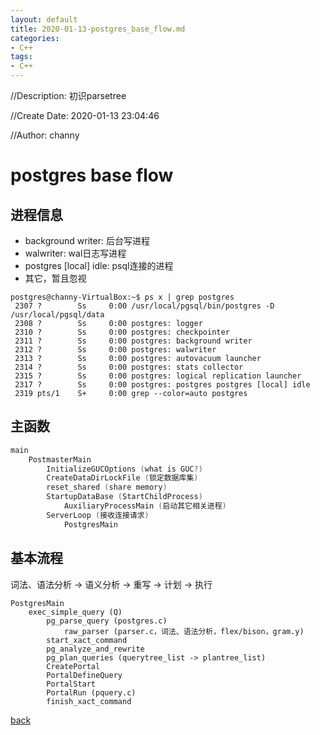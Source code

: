 ```yaml
---
layout: default
title: 2020-01-13-postgres_base_flow.md
categories:
- C++
tags:
- C++
---
```

//Description: 初识parsetree

//Create Date: 2020-01-13 23:04:46

//Author: channy


# postgres base flow

## 进程信息

* background writer: 后台写进程
* walwriter: wal日志写进程
* postgres [local] idle:  psql连接的进程
* 其它，暂且忽视

```
postgres@channy-VirtualBox:~$ ps x | grep postgres
 2307 ?        Ss     0:00 /usr/local/pgsql/bin/postgres -D /usr/local/pgsql/data
 2308 ?        Ss     0:00 postgres: logger   
 2310 ?        Ss     0:00 postgres: checkpointer   
 2311 ?        Ss     0:00 postgres: background writer   
 2312 ?        Ss     0:00 postgres: walwriter   
 2313 ?        Ss     0:00 postgres: autovacuum launcher   
 2314 ?        Ss     0:00 postgres: stats collector   
 2315 ?        Ss     0:00 postgres: logical replication launcher   
 2317 ?        Ss     0:00 postgres: postgres postgres [local] idle
 2319 pts/1    S+     0:00 grep --color=auto postgres
```

## 主函数

```c++
main
	PostmasterMain
		InitializeGUCOptions (what is GUC?)
		CreateDataDirLockFile (锁定数据库集)
		reset_shared (share memory)
		StartupDataBase (StartChildProcess)
			AuxiliaryProcessMain (启动其它相关进程)
		ServerLoop (接收连接请求)
			PostgresMain
```

## 基本流程

词法、语法分析 -> 语义分析 -> 重写 -> 计划 -> 执行

```
PostgresMain
	exec_simple_query (Q)
		pg_parse_query (postgres.c)
			raw_parser (parser.c，词法、语法分析，flex/bison，gram.y)
		start_xact_command
		pg_analyze_and_rewrite
		pg_plan_queries (querytree_list -> plantree_list)
		CreatePortal
		PortalDefineQuery
		PortalStart
		PortalRun (pquery.c)
		finish_xact_command
```

[back](/)

